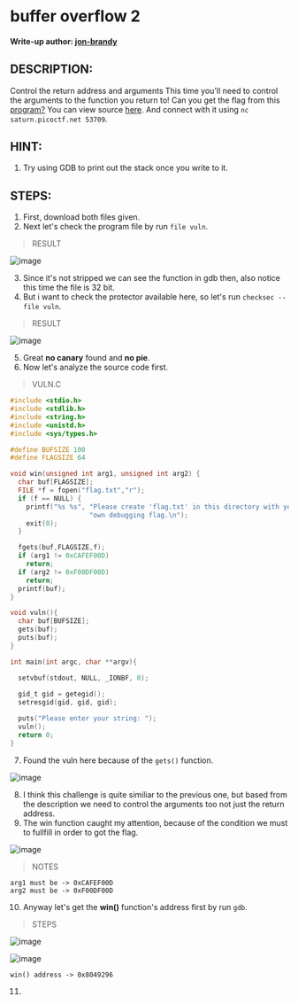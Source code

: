 # buffer overflow 2
#### Write-up author: [jon-brandy](https://github.com/jon-brandy)
## DESCRIPTION:
Control the return address and arguments This time you'll need to control the arguments to the function you return to! 
Can you get the flag from this [program?](https://github.com/jon-brandy/CTF-WRITE-UP/blob/f4988ca3e1525733628e10f39c3873e83589c97f/Asset/buffer%20overflow%202/vuln) 
You can view source [here](https://github.com/jon-brandy/CTF-WRITE-UP/blob/f4988ca3e1525733628e10f39c3873e83589c97f/Asset/buffer%20overflow%202/vuln.c). And connect with it using `nc saturn.picoctf.net 53709`.
## HINT:
1. Try using GDB to print out the stack once you write to it.
## STEPS:
1. First, download both files given.
2. Next let's check the program file by run `file vuln`.

> RESULT

![image](https://user-images.githubusercontent.com/70703371/188063140-c8571087-3b43-4285-a497-fc02f80176ac.png)

3. Since it's not stripped we can see the function in gdb then, also notice this time the file is 32 bit.
4. But i want to check the protector available here, so let's run `checksec --file vuln`.

> RESULT

![image](https://user-images.githubusercontent.com/70703371/188063279-a839274b-0c72-46ac-adad-983d54e0aaf2.png)

5. Great **no canary** found and **no pie**.
6. Now let's analyze the source code first.

> VULN.C  

```c
#include <stdio.h>
#include <stdlib.h>
#include <string.h>
#include <unistd.h>
#include <sys/types.h>

#define BUFSIZE 100
#define FLAGSIZE 64

void win(unsigned int arg1, unsigned int arg2) {
  char buf[FLAGSIZE];
  FILE *f = fopen("flag.txt","r");
  if (f == NULL) {
    printf("%s %s", "Please create 'flag.txt' in this directory with your",
                    "own debugging flag.\n");
    exit(0);
  }

  fgets(buf,FLAGSIZE,f);
  if (arg1 != 0xCAFEF00D)
    return;
  if (arg2 != 0xF00DF00D)
    return;
  printf(buf);
}

void vuln(){
  char buf[BUFSIZE];
  gets(buf);
  puts(buf);
}

int main(int argc, char **argv){

  setvbuf(stdout, NULL, _IONBF, 0);
  
  gid_t gid = getegid();
  setresgid(gid, gid, gid);

  puts("Please enter your string: ");
  vuln();
  return 0;
}
```

7. Found the vuln here because of the `gets()` function.

![image](https://user-images.githubusercontent.com/70703371/188063545-c5fbdb3d-339a-4b33-b167-e14efef15c09.png)

8. I think this challenge is quite similiar to the previous one, but based from the description we need to control the arguments too not just the return address.
9. The win function caught my attention, because of the condition we must to fullfill in order to got the flag.

![image](https://user-images.githubusercontent.com/70703371/188063795-b1c206bc-c2fd-4e19-87d4-fd8cfdddf37a.png)

> NOTES

```
arg1 must be -> 0xCAFEF00D
arg2 must be -> 0xF00DF00D
```

10. Anyway let's get the **win()** function's address first by run `gdb`.

> STEPS

![image](https://user-images.githubusercontent.com/70703371/188064249-f34a5f04-ef34-424a-8a08-92665044f17d.png)

![image](https://user-images.githubusercontent.com/70703371/188064277-23c6d1b1-9a53-4851-93b1-33c2bd3b7662.png)

```
win() address -> 0x8049296
```

11. 
